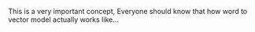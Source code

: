 This is a very important concept, Everyone should know that how word to vector model actually works like...
